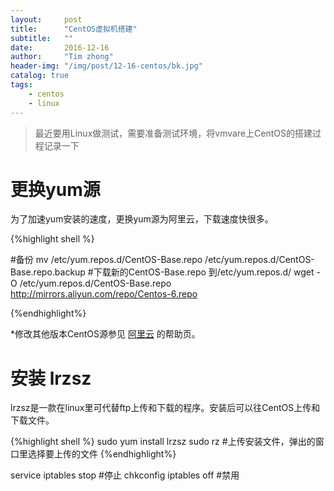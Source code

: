 ```yaml
---
layout:     post
title:      "CentOS虚拟机搭建"
subtitle:   ""
date:       2016-12-16
author:     "Tim zhong"
header-img: "/img/post/12-16-centos/bk.jpg"
catalog: true
tags:
    - centos
    - linux
---
```


> 最近要用Linux做测试，需要准备测试环境，将vmvare上CentOS的搭建过程记录一下

# 更换yum源

为了加速yum安装的速度，更换yum源为阿里云，下载速度快很多。

{%highlight shell %}

#备份
mv /etc/yum.repos.d/CentOS-Base.repo /etc/yum.repos.d/CentOS-Base.repo.backup
#下载新的CentOS-Base.repo 到/etc/yum.repos.d/
wget -O /etc/yum.repos.d/CentOS-Base.repo http://mirrors.aliyun.com/repo/Centos-6.repo

{%endhighlight%}

*修改其他版本CentOS源参见 [阿里云](http://mirrors.aliyun.com/help/centos) 的帮助页。

# 安装 lrzsz

lrzsz是一款在linux里可代替ftp上传和下载的程序。安装后可以往CentOS上传和下载文件。

{%highlight shell %}
sudo yum install lrzsz
sudo rz    #上传安装文件，弹出的窗口里选择要上传的文件
{%endhighlight%}


service iptables stop #停止
chkconfig iptables off #禁用






